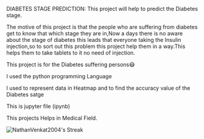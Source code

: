 DIABETES STAGE PREDICTION:
This project will help to predict the Diabetes stage.

The motive of this project is that the people who are suffering from diabetes get to know that which stage they are in,Now a days there is no aware about the stage of diabetes this leads that everyone taking the Insulin injection,so to sort out this problem this project help them in a way.This helps them to take tablets to it no need of injection.

This project is for the Diabetes suffering persons😷

I used the python programming Language

I used to represent data in Heatmap and to find the accuracy value of the Diabetes satge

This is jupyter file (ipynb)

This projects Helps in Medical Field. 

![NathanVenkat2004's Streak](https://github-readme-streak-stats.herokuapp.com/?user=NathanVenkat2004&theme=tokyonight&hide_border=true)
